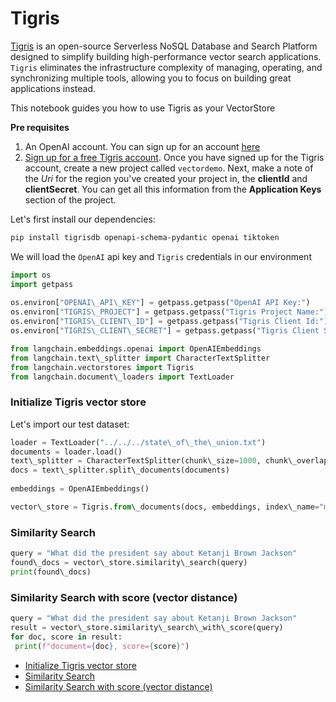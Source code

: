 # Tigris

[Tigris](htttps://tigrisdata.com) is an open-source Serverless NoSQL Database and Search Platform designed to simplify building high-performance vector search applications.
`Tigris` eliminates the infrastructure complexity of managing, operating, and synchronizing multiple tools, allowing you to focus on building great applications instead.

This notebook guides you how to use Tigris as your VectorStore

**Pre requisites**

1. An OpenAI account. You can sign up for an account [here](https://platform.openai.com/)
1. [Sign up for a free Tigris account](https://console.preview.tigrisdata.cloud). Once you have signed up for the Tigris account, create a new project called `vectordemo`. Next, make a note of the *Uri* for the region you've created your project in, the **clientId** and **clientSecret**. You can get all this information from the **Application Keys** section of the project.

Let's first install our dependencies:

```bash
pip install tigrisdb openapi-schema-pydantic openai tiktoken  

```

We will load the `OpenAI` api key and `Tigris` credentials in our environment

```python
import os  
import getpass  
  
os.environ["OPENAI\_API\_KEY"] = getpass.getpass("OpenAI API Key:")  
os.environ["TIGRIS\_PROJECT"] = getpass.getpass("Tigris Project Name:")  
os.environ["TIGRIS\_CLIENT\_ID"] = getpass.getpass("Tigris Client Id:")  
os.environ["TIGRIS\_CLIENT\_SECRET"] = getpass.getpass("Tigris Client Secret:")  

```

```python
from langchain.embeddings.openai import OpenAIEmbeddings  
from langchain.text\_splitter import CharacterTextSplitter  
from langchain.vectorstores import Tigris  
from langchain.document\_loaders import TextLoader  

```

### Initialize Tigris vector store[​](#initialize-tigris-vector-store "Direct link to Initialize Tigris vector store")

Let's import our test dataset:

```python
loader = TextLoader("../../../state\_of\_the\_union.txt")  
documents = loader.load()  
text\_splitter = CharacterTextSplitter(chunk\_size=1000, chunk\_overlap=0)  
docs = text\_splitter.split\_documents(documents)  
  
embeddings = OpenAIEmbeddings()  

```

```python
vector\_store = Tigris.from\_documents(docs, embeddings, index\_name="my\_embeddings")  

```

### Similarity Search[​](#similarity-search "Direct link to Similarity Search")

```python
query = "What did the president say about Ketanji Brown Jackson"  
found\_docs = vector\_store.similarity\_search(query)  
print(found\_docs)  

```

### Similarity Search with score (vector distance)[​](#similarity-search-with-score-vector-distance "Direct link to Similarity Search with score (vector distance)")

```python
query = "What did the president say about Ketanji Brown Jackson"  
result = vector\_store.similarity\_search\_with\_score(query)  
for doc, score in result:  
 print(f"document={doc}, score={score}")  

```

- [Initialize Tigris vector store](#initialize-tigris-vector-store)
- [Similarity Search](#similarity-search)
- [Similarity Search with score (vector distance)](#similarity-search-with-score-vector-distance)
